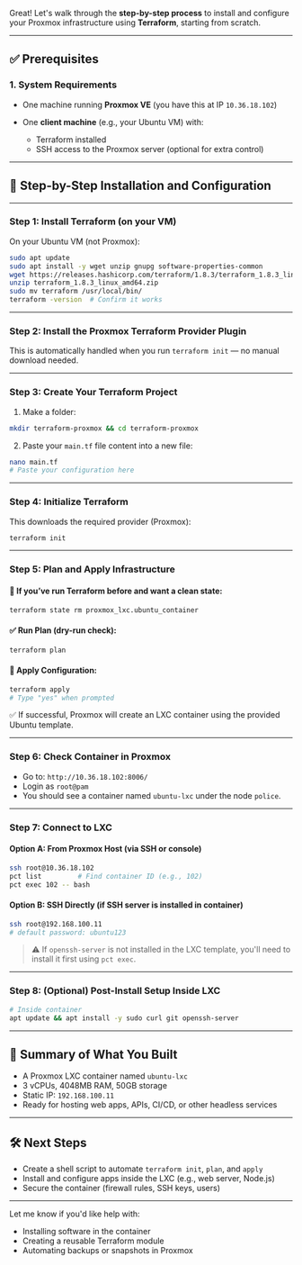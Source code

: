 Great! Let's walk through the **step-by-step process** to install and configure your Proxmox infrastructure using **Terraform**, starting from scratch.

---

## ✅ Prerequisites

### 1. **System Requirements**

* One machine running **Proxmox VE** (you have this at IP `10.36.18.102`)
* One **client machine** (e.g., your Ubuntu VM) with:

  * Terraform installed
  * SSH access to the Proxmox server (optional for extra control)

---

## 🔧 Step-by-Step Installation and Configuration

---

### **Step 1: Install Terraform (on your VM)**

On your Ubuntu VM (not Proxmox):

```bash
sudo apt update
sudo apt install -y wget unzip gnupg software-properties-common
wget https://releases.hashicorp.com/terraform/1.8.3/terraform_1.8.3_linux_amd64.zip
unzip terraform_1.8.3_linux_amd64.zip
sudo mv terraform /usr/local/bin/
terraform -version  # Confirm it works
```

---

### **Step 2: Install the Proxmox Terraform Provider Plugin**

This is automatically handled when you run `terraform init` — no manual download needed.

---

### **Step 3: Create Your Terraform Project**

1. Make a folder:

```bash
mkdir terraform-proxmox && cd terraform-proxmox
```

2. Paste your `main.tf` file content into a new file:

```bash
nano main.tf
# Paste your configuration here
```

---

### **Step 4: Initialize Terraform**

This downloads the required provider (Proxmox):

```bash
terraform init
```

---

### **Step 5: Plan and Apply Infrastructure**

#### 🧹 If you’ve run Terraform before and want a clean state:

```bash
terraform state rm proxmox_lxc.ubuntu_container
```

#### ✅ Run Plan (dry-run check):

```bash
terraform plan
```

#### 🚀 Apply Configuration:

```bash
terraform apply
# Type "yes" when prompted
```

✅ If successful, Proxmox will create an LXC container using the provided Ubuntu template.

---

### **Step 6: Check Container in Proxmox**

* Go to: `http://10.36.18.102:8006/`
* Login as `root@pam`
* You should see a container named `ubuntu-lxc` under the node `police`.

---

### **Step 7: Connect to LXC**

#### Option A: From Proxmox Host (via SSH or console)

```bash
ssh root@10.36.18.102
pct list         # Find container ID (e.g., 102)
pct exec 102 -- bash
```

#### Option B: SSH Directly (if SSH server is installed in container)

```bash
ssh root@192.168.100.11
# default password: ubuntu123
```

> ⚠️ If `openssh-server` is not installed in the LXC template, you'll need to install it first using `pct exec`.

---

### **Step 8: (Optional) Post-Install Setup Inside LXC**

```bash
# Inside container
apt update && apt install -y sudo curl git openssh-server
```

---

## 🧠 Summary of What You Built

* A Proxmox LXC container named `ubuntu-lxc`
* 3 vCPUs, 4048MB RAM, 50GB storage
* Static IP: `192.168.100.11`
* Ready for hosting web apps, APIs, CI/CD, or other headless services

---

## 🛠️ Next Steps

* Create a shell script to automate `terraform init`, `plan`, and `apply`
* Install and configure apps inside the LXC (e.g., web server, Node.js)
* Secure the container (firewall rules, SSH keys, users)

---

Let me know if you'd like help with:

* Installing software in the container
* Creating a reusable Terraform module
* Automating backups or snapshots in Proxmox
